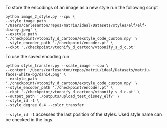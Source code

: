 To store the encodings of an image as a new style run the following script

```
python image_2_style.py --cpu \
--style_image_path '/Users/carlesanton/repos/matriu/ideal/Datasets/styles/elf/elf-disney.jpeg' \
--exstyle_path './checkpoint/vtoonify_d_cartoon/exstyle_code_custom.npy' \
--style_encoder_path './checkpoint/encoder.pt' \
--ckpt './checkpoint/vtoonify_d_cartoon/vtoonify_s_d_c.pt'
```


To use the saved encoding run

```
python style_transfer.py --scale_image --cpu \
--content '/Users/carlesanton/repos/matriu/ideal/Datasets/matriu-faces-white-bg/dani4.png' \
--exstyle_path './checkpoint/vtoonify_d_cartoon/exstyle_code_custom.npy' \
--style_encoder_path './checkpoint/encoder.pt' \
--ckpt './checkpoint/vtoonify_d_cartoon/vtoonify_s_d_c.pt' \
--output_path './outputs/upload_test_disney_elf/' \
--style_id -1 \
--style_degree 0.4 --color_transfer
```

`--style_id -1` accesses the last position of the styles. Used style name can be checked in the logs.

